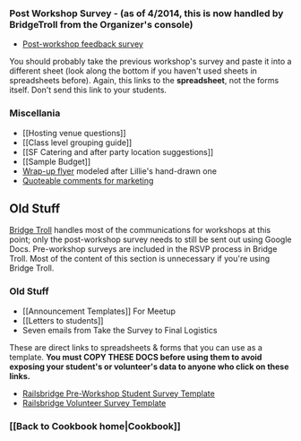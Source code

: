 ### Post Workshop Survey - (as of 4/2014, this is now handled by BridgeTroll from the Organizer's console)
* [Post-workshop feedback survey](https://docs.google.com/spreadsheet/ccc?key=0Al9a5yeo4q0AdDhDZC04Nmx6UnlGZmd5OUlGYmh0ZkE#gid=0)

You should probably take the previous workshop's survey and paste it into a different sheet (look along the bottom if you haven't used sheets in spreadsheets before). Again, this links to the **spreadsheet**, not the forms itself. Don't send this link to your students. 

### Miscellania
* [[Hosting venue questions]]
* [[Class level grouping guide]]
* [[SF Catering and after party location suggestions]]
* [[Sample Budget]]
* [Wrap-up flyer](http://dl.dropbox.com/u/55826860/RailsBridge/more-resources-flyer.pdf) modeled after Lillie's hand-drawn one
* [Quoteable comments for marketing](Quotable-Comments)

## Old Stuff

[Bridge Troll](http://www.bridgetroll.org/) handles most of the communications for workshops at this point; only the post-workshop survey needs to still be sent out using Google Docs. Pre-workshop surveys are included in the RSVP process in Bridge Troll. Most of the content of this section is unnecessary if you're using Bridge Troll.

### Old Stuff

* [[Announcement Templates]] For Meetup
* [[Letters to students]] 
 * Seven emails from Take the Survey to Final Logistics

These are direct links to spreadsheets & forms that you can use as a template. **You must COPY THESE DOCS before using them to avoid exposing your student's or volunteer's data to anyone who click on these links.** 

* [Railsbridge Pre-Workshop Student Survey Template](https://docs.google.com/spreadsheet/ccc?key=0Al9a5yeo4q0AdElLRHVuWFpDdGxqb3BVajE5dUF2THc#gid=0)
* [Railsbridge Volunteer Survey Template](https://docs.google.com/spreadsheet/ccc?key=0Al9a5yeo4q0AdFJZTlFxSkZWS2ZRRmI4c3FXVnJXMUE#gid=0)

### [[Back to Cookbook home|Cookbook]]
